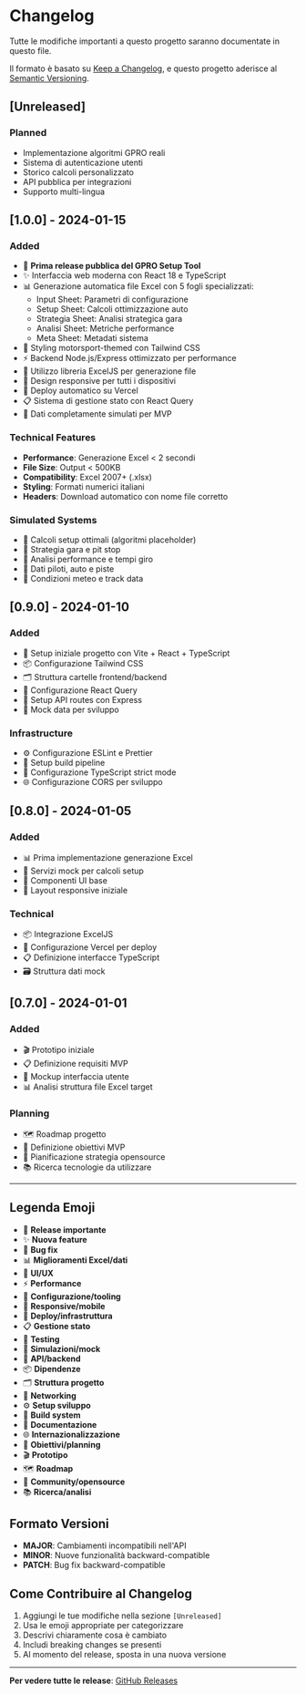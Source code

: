 # Changelog

Tutte le modifiche importanti a questo progetto saranno documentate in questo file.

Il formato è basato su [Keep a Changelog](https://keepachangelog.com/en/1.0.0/),
e questo progetto aderisce al [Semantic Versioning](https://semver.org/spec/v2.0.0.html).

## [Unreleased]

### Planned
- Implementazione algoritmi GPRO reali
- Sistema di autenticazione utenti
- Storico calcoli personalizzato
- API pubblica per integrazioni
- Supporto multi-lingua

## [1.0.0] - 2024-01-15

### Added
- 🎉 **Prima release pubblica del GPRO Setup Tool**
- ✨ Interfaccia web moderna con React 18 e TypeScript
- 📊 Generazione automatica file Excel con 5 fogli specializzati:
  - Input Sheet: Parametri di configurazione
  - Setup Sheet: Calcoli ottimizzazione auto
  - Strategia Sheet: Analisi strategica gara
  - Analisi Sheet: Metriche performance
  - Meta Sheet: Metadati sistema
- 🎨 Styling motorsport-themed con Tailwind CSS
- ⚡ Backend Node.js/Express ottimizzato per performance
- 🔧 Utilizzo libreria ExcelJS per generazione file
- 📱 Design responsive per tutti i dispositivi
- 🚀 Deploy automatico su Vercel
- 📋 Sistema di gestione stato con React Query
- 🧪 Dati completamente simulati per MVP

### Technical Features
- **Performance**: Generazione Excel < 2 secondi
- **File Size**: Output < 500KB
- **Compatibility**: Excel 2007+ (.xlsx)
- **Styling**: Formati numerici italiani
- **Headers**: Download automatico con nome file corretto

### Simulated Systems
- 🤖 Calcoli setup ottimali (algoritmi placeholder)
- 🤖 Strategia gara e pit stop
- 🤖 Analisi performance e tempi giro
- 🤖 Dati piloti, auto e piste
- 🤖 Condizioni meteo e track data

## [0.9.0] - 2024-01-10

### Added
- 🔧 Setup iniziale progetto con Vite + React + TypeScript
- 📦 Configurazione Tailwind CSS
- 🗂️ Struttura cartelle frontend/backend
- 🔌 Configurazione React Query
- 📡 Setup API routes con Express
- 🧪 Mock data per sviluppo

### Infrastructure
- ⚙️ Configurazione ESLint e Prettier
- 🔨 Setup build pipeline
- 📝 Configurazione TypeScript strict mode
- 🌐 Configurazione CORS per sviluppo

## [0.8.0] - 2024-01-05

### Added
- 📊 Prima implementazione generazione Excel
- 🎯 Servizi mock per calcoli setup
- 🎨 Componenti UI base
- 📱 Layout responsive iniziale

### Technical
- 📦 Integrazione ExcelJS
- 🔧 Configurazione Vercel per deploy
- 📋 Definizione interfacce TypeScript
- 🗃️ Struttura dati mock

## [0.7.0] - 2024-01-01

### Added
- 🎬 Prototipo iniziale
- 📋 Definizione requisiti MVP
- 🎨 Mockup interfaccia utente
- 📊 Analisi struttura file Excel target

### Planning
- 🗺️ Roadmap progetto
- 🎯 Definizione obiettivi MVP
- 🤝 Pianificazione strategia opensource
- 📚 Ricerca tecnologie da utilizzare

---

## Legenda Emoji

- 🎉 **Release importante**
- ✨ **Nuova feature**
- 🐛 **Bug fix**
- 📊 **Miglioramenti Excel/dati**
- 🎨 **UI/UX**
- ⚡ **Performance**
- 🔧 **Configurazione/tooling**
- 📱 **Responsive/mobile**
- 🚀 **Deploy/infrastruttura**
- 📋 **Gestione stato**
- 🧪 **Testing**
- 🤖 **Simulazioni/mock**
- 🔌 **API/backend**
- 📦 **Dipendenze**
- 🗂️ **Struttura progetto**
- 📡 **Networking**
- ⚙️ **Setup sviluppo**
- 🔨 **Build system**
- 📝 **Documentazione**
- 🌐 **Internazionalizzazione**
- 🎯 **Obiettivi/planning**
- 🎬 **Prototipo**
- 🗺️ **Roadmap**
- 🤝 **Community/opensource**
- 📚 **Ricerca/analisi**

## Formato Versioni

- **MAJOR**: Cambiamenti incompatibili nell'API
- **MINOR**: Nuove funzionalità backward-compatible
- **PATCH**: Bug fix backward-compatible

## Come Contribuire al Changelog

1. Aggiungi le tue modifiche nella sezione `[Unreleased]`
2. Usa le emoji appropriate per categorizzare
3. Descrivi chiaramente cosa è cambiato
4. Includi breaking changes se presenti
5. Al momento del release, sposta in una nuova versione

---

**Per vedere tutte le release**: [GitHub Releases](https://github.com/your-username/gpro-setup-tool/releases)